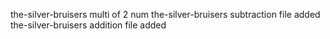 the-silver-bruisers
multi of 2 num
the-silver-bruisers
subtraction file added
 the-silver-bruisers 
addition file added

